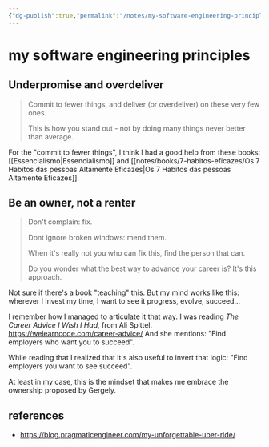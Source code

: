 ```yaml
---
{"dg-publish":true,"permalink":"/notes/my-software-engineering-principles/","dgHomeLink":true,"dgPassFrontmatter":false,"dgShowBacklinks":true,"dgShowLocalGraph":false}
---
```


# my software engineering principles

## Underpromise and overdeliver

> Commit to fewer things, and deliver (or overdeliver) on these very few ones.
> 
> This is how you stand out - not by doing many things never better than average.

For the "commit to fewer things", I think I had a good help from these books: [[Essencialismo|Essencialismo]]
and [[notes/books/7-habitos-eficazes/Os 7 Habitos das pessoas Altamente Eficazes|Os 7 Habitos das pessoas Altamente Eficazes]].


## Be an owner, not a renter

> Don't complain: fix.
> 
> Dont ignore broken windows: mend them.
> 
> When it's really not you who can fix this, find the person that can.
> 
> Do you wonder what the best way to advance your career is? It's this approach.

Not sure if there's a book "teaching" this. But my mind works like this: wherever I invest my time, I want to see it progress, evolve, succeed...

I remember how I managed to articulate it that way. I was reading *The Career Advice I Wish I Had*, from Ali Spittel.
<https://welearncode.com/career-advice/>
And she mentions: "Find employers who want you to succeed".

While reading that I realized that it's also useful to invert that logic: "Find employers you want to see succeed".

At least in my case, this is the mindset that makes me embrace the ownership proposed by Gergely.


## references

- <https://blog.pragmaticengineer.com/my-unforgettable-uber-ride/>


